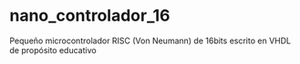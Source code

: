 # nano_controlador_16
Pequeño microcontrolador RISC (Von Neumann) de 16bits escrito en VHDL de propósito educativo
